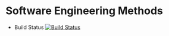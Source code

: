 # Software Engineering Methods

- Build Status [![Build Status](https://travis-ci.org/MinKhantMaung100/sem.svg?branch=master)](https://travis-ci.org/MinKhantMaung100/sem)
